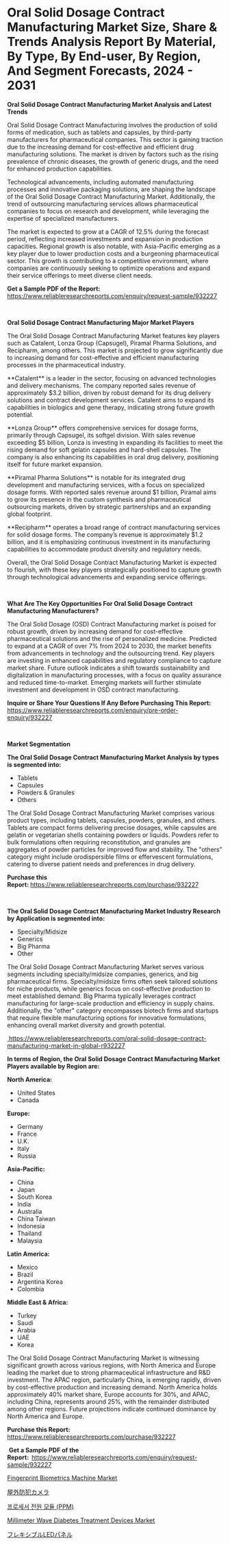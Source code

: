 <p><h1>Oral Solid Dosage Contract Manufacturing Market Size, Share & Trends Analysis Report By Material, By Type, By End-user, By Region, And Segment Forecasts, 2024 - 2031</h1></p><p><strong>Oral Solid Dosage Contract Manufacturing Market Analysis and Latest Trends</strong></p>
<p><p>Oral Solid Dosage Contract Manufacturing involves the production of solid forms of medication, such as tablets and capsules, by third-party manufacturers for pharmaceutical companies. This sector is gaining traction due to the increasing demand for cost-effective and efficient drug manufacturing solutions. The market is driven by factors such as the rising prevalence of chronic diseases, the growth of generic drugs, and the need for enhanced production capabilities.</p><p>Technological advancements, including automated manufacturing processes and innovative packaging solutions, are shaping the landscape of the Oral Solid Dosage Contract Manufacturing Market. Additionally, the trend of outsourcing manufacturing services allows pharmaceutical companies to focus on research and development, while leveraging the expertise of specialized manufacturers.</p><p>The market is expected to grow at a CAGR of 12.5% during the forecast period, reflecting increased investments and expansion in production capacities. Regional growth is also notable, with Asia-Pacific emerging as a key player due to lower production costs and a burgeoning pharmaceutical sector. This growth is contributing to a competitive environment, where companies are continuously seeking to optimize operations and expand their service offerings to meet diverse client needs.</p></p>
<p><strong>Get a Sample PDF of the Report:&nbsp;</strong> <a href="https://www.reliableresearchreports.com/enquiry/request-sample/932227">https://www.reliableresearchreports.com/enquiry/request-sample/932227</a></p>
<p>&nbsp;</p>
<p><strong>Oral Solid Dosage Contract Manufacturing Major Market Players</strong></p>
<p><p>The Oral Solid Dosage Contract Manufacturing Market features key players such as Catalent, Lonza Group (Capsugel), Piramal Pharma Solutions, and Recipharm, among others. This market is projected to grow significantly due to increasing demand for cost-effective and efficient manufacturing processes in the pharmaceutical industry.</p><p>**Catalent** is a leader in the sector, focusing on advanced technologies and delivery mechanisms. The company reported sales revenue of approximately $3.2 billion, driven by robust demand for its drug delivery solutions and contract development services. Catalent aims to expand its capabilities in biologics and gene therapy, indicating strong future growth potential.</p><p>**Lonza Group** offers comprehensive services for dosage forms, primarily through Capsugel, its softgel division. With sales revenue exceeding $5 billion, Lonza is investing in expanding its facilities to meet the rising demand for soft gelatin capsules and hard-shell capsules. The company is also enhancing its capabilities in oral drug delivery, positioning itself for future market expansion.</p><p>**Piramal Pharma Solutions** is notable for its integrated drug development and manufacturing services, with a focus on specialized dosage forms. With reported sales revenue around $1 billion, Piramal aims to grow its presence in the custom synthesis and pharmaceutical outsourcing markets, driven by strategic partnerships and an expanding global footprint.</p><p>**Recipharm** operates a broad range of contract manufacturing services for solid dosage forms. The company’s revenue is approximately $1.2 billion, and it is emphasizing continuous investment in its manufacturing capabilities to accommodate product diversity and regulatory needs. </p><p>Overall, the Oral Solid Dosage Contract Manufacturing Market is expected to flourish, with these key players strategically positioned to capture growth through technological advancements and expanding service offerings.</p></p>
<p>&nbsp;</p>
<p><strong>What Are The Key Opportunities For Oral Solid Dosage Contract Manufacturing Manufacturers?</strong></p>
<p><p>The Oral Solid Dosage (OSD) Contract Manufacturing market is poised for robust growth, driven by increasing demand for cost-effective pharmaceutical solutions and the rise of personalized medicine. Predicted to expand at a CAGR of over 7% from 2024 to 2030, the market benefits from advancements in technology and the outsourcing trend. Key players are investing in enhanced capabilities and regulatory compliance to capture market share. Future outlook indicates a shift towards sustainability and digitalization in manufacturing processes, with a focus on quality assurance and reduced time-to-market. Emerging markets will further stimulate investment and development in OSD contract manufacturing.</p></p>
<p><strong>Inquire or Share Your Questions If Any Before Purchasing This Report:</strong> <a href="https://www.reliableresearchreports.com/enquiry/pre-order-enquiry/932227">https://www.reliableresearchreports.com/enquiry/pre-order-enquiry/932227</a></p>
<p>&nbsp;</p>
<p><strong>Market Segmentation</strong></p>
<p><strong>The Oral Solid Dosage Contract Manufacturing Market Analysis by types is segmented into:</strong></p>
<p><ul><li>Tablets</li><li>Capsules</li><li>Powders & Granules</li><li>Others</li></ul></p>
<p><p>The Oral Solid Dosage Contract Manufacturing Market comprises various product types, including tablets, capsules, powders, granules, and others. Tablets are compact forms delivering precise dosages, while capsules are gelatin or vegetarian shells containing powders or liquids. Powders refer to bulk formulations often requiring reconstitution, and granules are aggregates of powder particles for improved flow and stability. The "others" category might include orodispersible films or effervescent formulations, catering to diverse patient needs and preferences in drug delivery.</p></p>
<p><strong>Purchase this Report:&nbsp;</strong><a href="https://www.reliableresearchreports.com/purchase/932227">https://www.reliableresearchreports.com/purchase/932227</a></p>
<p>&nbsp;</p>
<p><strong>The Oral Solid Dosage Contract Manufacturing Market Industry Research by Application is segmented into:</strong></p>
<p><ul><li>Specialty/Midsize</li><li>Generics</li><li>Big Pharma</li><li>Other</li></ul></p>
<p><p>The Oral Solid Dosage Contract Manufacturing Market serves various segments including specialty/midsize companies, generics, and big pharmaceutical firms. Specialty/midsize firms often seek tailored solutions for niche products, while generics focus on cost-effective production to meet established demand. Big Pharma typically leverages contract manufacturing for large-scale production and efficiency in supply chains. Additionally, the "other" category encompasses biotech firms and startups that require flexible manufacturing options for innovative formulations, enhancing overall market diversity and growth potential.</p></p>
<p><a href="https://www.reliableresearchreports.com/oral-solid-dosage-contract-manufacturing-market-in-global-r932227">&nbsp;https://www.reliableresearchreports.com/oral-solid-dosage-contract-manufacturing-market-in-global-r932227</a></p>
<p><strong>In terms of Region, the Oral Solid Dosage Contract Manufacturing Market Players available by Region are:</strong></p>
<p>
    <p> <strong> North America: </strong>
        <ul>
            <li>United States</li>
            <li>Canada</li>
        </ul>
        </p> 
    <p> <strong> Europe: </strong>
        <ul>
            <li>Germany</li>
            <li>France</li>
            <li>U.K.</li>
            <li>Italy</li>
            <li>Russia</li>
        </ul>
        </p> 
    <p> <strong> Asia-Pacific: </strong>
        <ul>
            <li>China</li>
            <li>Japan</li>
            <li>South Korea</li>
            <li>India</li>
            <li>Australia</li>
            <li>China Taiwan</li>
            <li>Indonesia</li>
            <li>Thailand</li>
            <li>Malaysia</li>
        </ul>
        </p> 
    <p> <strong> Latin America: </strong>
        <ul>
            <li>Mexico</li>
            <li>Brazil</li>
            <li>Argentina Korea</li>
            <li>Colombia</li>
        </ul>
        </p> 
    <p> <strong> Middle East & Africa: </strong>
        <ul>
            <li>Turkey</li>
            <li>Saudi</li>
            <li>Arabia</li>
            <li>UAE</li>
            <li>Korea</li>
        </ul>
    </p>
    </p>
<p><p>The Oral Solid Dosage Contract Manufacturing Market is witnessing significant growth across various regions, with North America and Europe leading the market due to strong pharmaceutical infrastructure and R&D investment. The APAC region, particularly China, is emerging rapidly, driven by cost-effective production and increasing demand. North America holds approximately 40% market share, Europe accounts for 30%, and APAC, including China, represents around 25%, with the remainder distributed among other regions. Future projections indicate continued dominance by North America and Europe.</p></p>
<p><strong>Purchase this Report: </strong><a href="https://www.reliableresearchreports.com/purchase/932227">https://www.reliableresearchreports.com/purchase/932227</a></p>
<p>&nbsp;<strong>Get a Sample PDF of the Report:&nbsp;&nbsp;</strong><a href="https://www.reliableresearchreports.com/enquiry/request-sample/932227">https://www.reliableresearchreports.com/enquiry/request-sample/932227</a></p>
<p><strong></strong></p>
<p><p><a href="https://medium.com/@shirleygreene26/this-fingerprint-biometrics-machine-market-research-report-evaluates-the-key-market-trends-3759185dc261">Fingerprint Biometrics Machine Market</a></p><p><a href="https://medium.com/@brandyhiiqh/%E5%B1%8B%E5%A4%96%E3%82%BB%E3%82%AD%E3%83%A5%E3%83%AA%E3%83%86%E3%82%A3%E3%82%AB%E3%83%A1%E3%83%A9%E5%B8%82%E5%A0%B4%E3%81%AB%E9%96%A2%E3%81%99%E3%82%8B%E3%82%B0%E3%83%AD%E3%83%BC%E3%83%90%E3%83%AB%E3%81%AA%E8%A6%96%E7%82%B9-%E3%83%88%E3%83%AC%E3%83%B3%E3%83%89%E3%81%A8%E4%BA%88%E6%B8%AC-2024%E5%B9%B4-2031%E5%B9%B4-cb69b50a0c92">屋外防犯カメラ</a></p><p><a href="https://medium.com/@joespinka88967/processor-power-module-ppm-market-%EC%9D%98-%EA%B8%80%EB%A1%9C%EB%B2%8C-%EC%8B%9C%EC%9E%A5-%EA%B0%9C%EC%9A%94%EB%8A%94-%EC%A0%84-%EC%84%B8%EA%B3%84-%EB%B0%8F-%EC%A3%BC%EC%9A%94-%EC%8B%9C%EC%9E%A5%EC%9D%98-%EC%82%B0%EC%97%85%EC%97%90-%EC%98%81%ED%96%A5%EC%9D%84-%EB%AF%B8%EC%B9%98%EB%8A%94-%EC%A3%BC%EC%9A%94-%ED%8A%B8%EB%A0%8C%EB%93%9C%EC%97%90-%EB%8C%80%ED%95%9C-%EB%8F%85%ED%8A%B9%ED%95%9C-%EA%B4%80%EC%A0%90%EC%9D%84-a9eac2c6d515">프로세서 전원 모듈 (PPM)</a></p><p><a href="https://github.com/MariaWashington76/Market-Research-Report-List-1/blob/main/millimeter-wave-diabetes-treatment-devices-market.md">Millimeter Wave Diabetes Treatment Devices Market</a></p><p><a href="https://medium.com/@brandyhiiqh/flexible-led-panel-market-%E3%81%AF-%E3%82%B3%E3%82%B9%E3%83%88%E7%AE%A1%E7%90%86%E3%81%A8%E5%8A%B9%E7%8E%87%E5%90%91%E4%B8%8A%E3%82%92%E5%84%AA%E5%85%88%E3%81%97%E3%81%BE%E3%81%99-%E3%81%95%E3%82%89%E3%81%AB-%E5%A0%B1%E5%91%8A%E6%9B%B8%E3%81%AF%E5%B8%82%E5%A0%B4%E3%81%AE%E9%9C%80%E8%A6%81%E9%9D%A2%E3%81%A8%E4%BE%9B%E7%B5%A6%E9%9D%A2%E3%81%AE%E4%B8%A1%E6%96%B9%E3%82%92%E3%82%AB%E3%83%90%E3%83%BC%E3%81%97%E3%81%A6%E3%81%84%E3%81%BE%E3%81%99-flexible-led-panel-60f0474f29e2">フレキシブルLEDパネル</a></p></p>